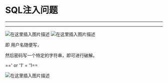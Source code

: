 ﻿# SQL注入问题
---
---
![在这里插入图片描述](https://img-blog.csdnimg.cn/f2ce8002280a46188134e7c26b3f5988.png?x-oss-process=image/watermark,type_ZHJvaWRzYW5zZmFsbGJhY2s,shadow_50,text_Q1NETiBATkpVU1RaSkM=,size_20,color_FFFFFF,t_70,g_se,x_16)
![在这里插入图片描述](https://img-blog.csdnimg.cn/f22f16860dae4c0c90f1980e32375e91.png?x-oss-process=image/watermark,type_ZHJvaWRzYW5zZmFsbGJhY2s,shadow_50,text_Q1NETiBATkpVU1RaSkM=,size_20,color_FFFFFF,t_70,g_se,x_16)


即
用户名随便写，

然后密码写一个特定的字符串，即可进行破解。

==' or '1' = '1==


![在这里插入图片描述](https://img-blog.csdnimg.cn/e73214d245ef412abda77a4e3e594668.png?x-oss-process=image/watermark,type_ZHJvaWRzYW5zZmFsbGJhY2s,shadow_50,text_Q1NETiBATkpVU1RaSkM=,size_20,color_FFFFFF,t_70,g_se,x_16)

